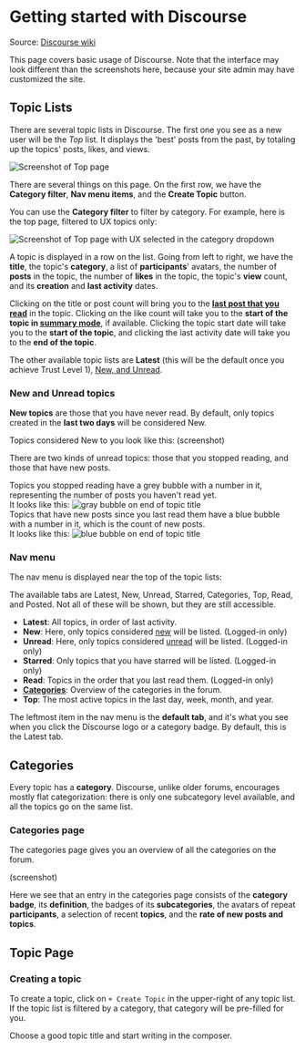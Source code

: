 # Getting started with Discourse

Source: [Discourse wiki](https://github.com/discourse/discourse/wiki/Basic-Usage-Guide)

This page covers basic usage of Discourse. Note that the interface may look different than the screenshots here, because your site admin may have customized the site.


## Topic Lists
There are several topic lists in Discourse. The first one you see as a new user will be the *Top* list. It displays the 'best' posts from the past, by totaling up the topics' posts, likes, and views.

![Screenshot of Top page](http://i.imgur.com/7Qolwkl.png)

There are several things on this page. On the first row, we have the **Category filter**, **Nav menu items**, and the **Create Topic** button.

You can use the **Category filter** to filter by category. For example, here is the top page, filtered to UX topics only:

![Screenshot of Top page with UX selected in the category dropdown](http://i.imgur.com/kpBmpfJ.png)

A topic is displayed in a row on the list. Going from left to right, we have the **title**, the topic's **category**, a list of **participants**' avatars, the number of **posts** in the topic, the number of **likes** in the topic, the topic's **view** count, and its **creation** and **last activity** dates.

Clicking on the title or post count will bring you to the **[last post that you read](#last-read-tracking)** in the topic. Clicking on the like count will take you to the **start of the topic in [summary mode](#summary-mode)**, if available. Clicking the topic start date will take you to the **start of the topic**, and clicking the last activity date will take you to the **end of the topic**.

The other available topic lists are **Latest** (this will be the default once you achieve Trust Level 1), [New, and Unread](#new-and-unread-topics). 

### New and Unread topics
**New topics** are those that you have never read. By default, only topics created in the **last two days** will be considered New.

Topics considered New to you look like this: (screenshot)

There are two kinds of unread topics: those that you stopped reading, and those that have new posts.

Topics you stopped reading have a grey bubble with a number in it, representing the number of posts you haven't read yet.  
It looks like this: ![gray bubble on end of topic title](http://i.imgur.com/vUzIhMT.png)  
Topics that have new posts since you last read them have a blue bubble with a number in it, which is the count of new posts.  
It looks like this: ![blue bubble on end of topic title](http://i.imgur.com/s1pwh4P.png)

### Nav menu
The nav menu is displayed near the top of the topic lists:

The available tabs are Latest, New, Unread, Starred, Categories, Top, Read, and Posted. Not all of these will be shown, but they are still accessible.

 - **Latest**: All topics, in order of last activity.
 - **New**: Here, only topics considered [new](#new-and-unread-topics) will be listed. (Logged-in only)
 - **Unread**: Here, only topics considered [unread](#new-and-unread-topics) will be listed.  (Logged-in only)
 - **Starred**: Only topics that you have starred will be listed.  (Logged-in only)
 - **Read**: Topics in the order that you last read them.  (Logged-in only)
 - **[Categories](#categories)**: Overview of the categories in the forum.
 - **Top**: The most active topics in the last day, week, month, and year.

The leftmost item in the nav menu is the **default tab**, and it's what you see when you click the Discourse logo or a category badge. By default, this is the Latest tab.

## Categories
Every topic has a **category**. Discourse, unlike older forums, encourages mostly flat categorization: there is only one subcategory level available, and all the topics go on the same list.

### Categories page
The categories page gives you an overview of all the categories on the forum.

(screenshot)

Here we see that an entry in the categories page consists of the **category badge**, its **definition**, the badges of its **subcategories**, the avatars of repeat **participants**, a selection of recent **topics**, and the **rate of new posts and topics**.

## Topic Page

### Creating a topic
To create a topic, click on `+ Create Topic` in the upper-right of any topic list. If the topic list is filtered by a category, that category will be pre-filled for you.

Choose a good topic title and start writing in the composer.
